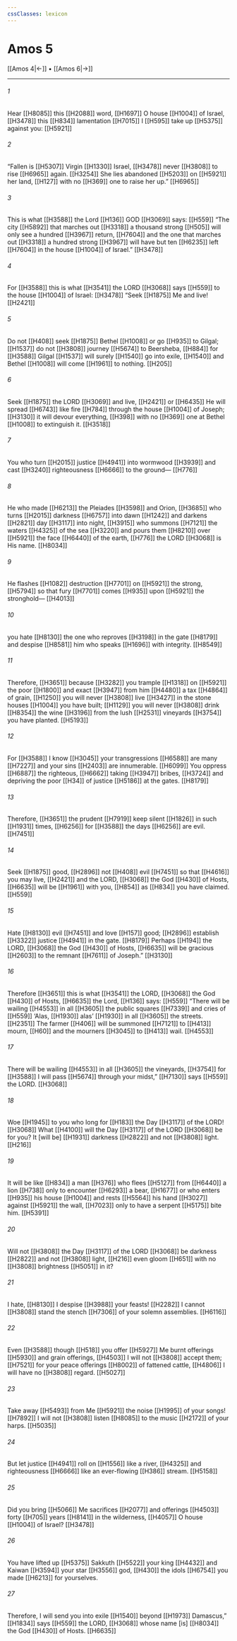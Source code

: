 ```yaml
---
cssClasses: lexicon
---
```


# Amos 5

[[Amos 4|←]] • [[Amos 6|→]]

---

###### 1
Hear [[H8085]] this [[H2088]] word, [[H1697]] O house [[H1004]] of Israel, [[H3478]] this [[H834]] lamentation [[H7015]] I [[H595]] take up [[H5375]] against you: [[H5921]]

###### 2
“Fallen is [[H5307]] Virgin [[H1330]] Israel, [[H3478]] never [[H3808]] to rise [[H6965]] again. [[H3254]] She lies abandoned [[H5203]] on [[H5921]] her land, [[H127]] with no [[H369]] one to raise her up.” [[H6965]]

###### 3
This is what [[H3588]] the Lord [[H136]] GOD [[H3069]] says: [[H559]] “The city [[H5892]] that marches out [[H3318]] a thousand strong [[H505]] will only see a hundred [[H3967]] return, [[H7604]] and the one that marches out [[H3318]] a hundred strong [[H3967]] will have but ten [[H6235]] left [[H7604]] in the house [[H1004]] of Israel.” [[H3478]]

###### 4
For [[H3588]] this is what [[H3541]] the LORD [[H3068]] says [[H559]] to the house [[H1004]] of Israel: [[H3478]] “Seek [[H1875]] Me and live! [[H2421]]

###### 5
Do not [[H408]] seek [[H1875]] Bethel [[H1008]] or go [[H935]] to Gilgal; [[H1537]] do not [[H3808]] journey [[H5674]] to Beersheba, [[H884]] for [[H3588]] Gilgal [[H1537]] will surely [[H1540]] go into exile, [[H1540]] and  Bethel [[H1008]] will come [[H1961]] to nothing. [[H205]]

###### 6
Seek [[H1875]] the LORD [[H3069]] and live, [[H2421]] or [[H6435]] He will spread [[H6743]] like fire [[H784]] through the house [[H1004]] of Joseph; [[H3130]] it will devour everything, [[H398]] with no [[H369]] one at Bethel [[H1008]] to extinguish it. [[H3518]]

###### 7
You who turn [[H2015]] justice [[H4941]] into wormwood [[H3939]] and cast [[H3240]] righteousness [[H6666]] to the ground— [[H776]]

###### 8
He who made [[H6213]] the Pleiades [[H3598]] and Orion, [[H3685]] who turns [[H2015]] darkness [[H6757]] into dawn [[H1242]] and darkens [[H2821]] day [[H3117]] into night, [[H3915]] who summons [[H7121]] the waters [[H4325]] of the sea [[H3220]] and pours them [[H8210]] over [[H5921]] the face [[H6440]] of the earth, [[H776]] the LORD [[H3068]] is His name. [[H8034]]

###### 9
He flashes [[H1082]] destruction [[H7701]] on [[H5921]] the strong, [[H5794]] so that fury [[H7701]] comes [[H935]] upon [[H5921]] the stronghold— [[H4013]]

###### 10
you hate [[H8130]] the one who reproves [[H3198]] in the gate [[H8179]] and despise [[H8581]] him who speaks [[H1696]] with integrity. [[H8549]]

###### 11
Therefore, [[H3651]] because [[H3282]] you trample [[H1318]] on [[H5921]] the poor [[H1800]] and exact [[H3947]] from him [[H4480]] a tax [[H4864]] of grain, [[H1250]] you will never [[H3808]] live [[H3427]] in the stone houses [[H1004]] you have built; [[H1129]] you will never [[H3808]] drink [[H8354]] the wine [[H3196]] from the lush [[H2531]] vineyards [[H3754]] you have planted. [[H5193]]

###### 12
For [[H3588]] I know [[H3045]] your transgressions [[H6588]] are many [[H7227]] and your sins [[H2403]] are innumerable. [[H6099]] You oppress [[H6887]] the righteous, [[H6662]] taking [[H3947]] bribes, [[H3724]] and depriving the poor [[H34]] of justice [[H5186]] at the gates. [[H8179]]

###### 13
Therefore, [[H3651]] the prudent [[H7919]] keep silent [[H1826]] in such [[H1931]] times, [[H6256]] for [[H3588]] the days [[H6256]] are evil. [[H7451]]

###### 14
Seek [[H1875]] good, [[H2896]] not [[H408]] evil [[H7451]] so that [[H4616]] you may live, [[H2421]] and the LORD, [[H3068]] the God [[H430]] of Hosts, [[H6635]] will be [[H1961]] with you, [[H854]] as [[H834]] you have claimed. [[H559]]

###### 15
Hate [[H8130]] evil [[H7451]] and love [[H157]] good; [[H2896]] establish [[H3322]] justice [[H4941]] in the gate. [[H8179]] Perhaps [[H194]] the LORD, [[H3068]] the God [[H430]] of Hosts, [[H6635]] will be gracious [[H2603]] to the remnant [[H7611]] of Joseph.” [[H3130]]

###### 16
Therefore [[H3651]] this is what [[H3541]] the LORD, [[H3068]] the God [[H430]] of Hosts, [[H6635]] the Lord, [[H136]] says: [[H559]] “There will be wailing [[H4553]] in all [[H3605]] the public squares [[H7339]] and cries of [[H559]] ‘Alas, [[H1930]] alas’ [[H1930]] in all [[H3605]] the streets. [[H2351]] The farmer [[H406]] will be summoned [[H7121]] to [[H413]] mourn, [[H60]] and the mourners [[H3045]] to [[H413]] wail. [[H4553]]

###### 17
There will be wailing [[H4553]] in all [[H3605]] the vineyards, [[H3754]] for [[H3588]] I will pass [[H5674]] through your midst,” [[H7130]] says [[H559]] the LORD. [[H3068]]

###### 18
Woe [[H1945]] to you who long for [[H183]] the Day [[H3117]] of the LORD! [[H3068]] What [[H4100]] will the Day [[H3117]] of the LORD [[H3068]] be for you?  It [will be] [[H1931]] darkness [[H2822]] and not [[H3808]] light. [[H216]]

###### 19
It will be like [[H834]] a man [[H376]] who flees [[H5127]] from [[H6440]] a lion [[H738]] only to encounter [[H6293]] a bear, [[H1677]] or who enters [[H935]] his house [[H1004]] and rests [[H5564]] his hand [[H3027]] against [[H5921]] the wall, [[H7023]] only to have a serpent [[H5175]] bite him. [[H5391]]

###### 20
Will not [[H3808]] the Day [[H3117]] of the LORD [[H3068]] be darkness [[H2822]] and not [[H3808]] light, [[H216]] even gloom [[H651]] with no [[H3808]] brightness [[H5051]] in it? 

###### 21
I hate, [[H8130]] I despise [[H3988]] your feasts! [[H2282]] I cannot [[H3808]] stand the stench [[H7306]] of your solemn assemblies. [[H6116]]

###### 22
Even [[H3588]] though [[H518]] you offer [[H5927]] Me  burnt offerings [[H5930]] and grain offerings, [[H4503]] I will not [[H3808]] accept them; [[H7521]] for your peace offerings [[H8002]] of fattened cattle, [[H4806]] I will have no [[H3808]] regard. [[H5027]]

###### 23
Take away [[H5493]] from Me [[H5921]] the noise [[H1995]] of your songs! [[H7892]] I will not [[H3808]] listen [[H8085]] to the music [[H2172]] of your harps. [[H5035]]

###### 24
But let justice [[H4941]] roll on [[H1556]] like a river, [[H4325]] and righteousness [[H6666]] like an ever-flowing [[H386]] stream. [[H5158]]

###### 25
Did you bring [[H5066]] Me  sacrifices [[H2077]] and offerings [[H4503]] forty [[H705]] years [[H8141]] in the wilderness, [[H4057]] O house [[H1004]] of Israel? [[H3478]]

###### 26
You have lifted up [[H5375]] Sakkuth [[H5522]] your king [[H4432]] and Kaiwan [[H3594]] your star [[H3556]] god, [[H430]] the idols [[H6754]] you made [[H6213]] for yourselves. 

###### 27
Therefore, I will send you into exile [[H1540]] beyond [[H1973]] Damascus,” [[H1834]] says [[H559]] the LORD, [[H3068]] whose name [is] [[H8034]] the God [[H430]] of Hosts. [[H6635]]

